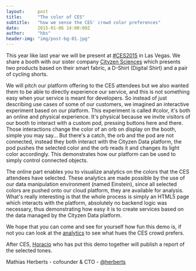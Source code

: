 ```yaml
---
layout:     post
title:      "The color of CES"
subtitle:   "how we sense the CES' crowd color preferences"
date:       2015-01-06 14:00:00Z
author:     "hbs"
header-img: "img/post-bg-01.jpg"
---
```


This year like last year we will be present at <a href="http://www.cesweb.org/">#CES2015</a> in Las Vegas. We share a booth with our sister company <a href="http://www.cityzensciences.fr/">Cityzen Sciences</a> which presents two products based on their smart fabric, a D-Shirt (Digital Shirt) and a pair of cycling shorts.

We will pitch our platform offering to the CES attendees but we also wanted them to be able to directly experience our service, and this is not something easy when your service is meant for developers. So instead of just describing use cases of some of our customers, we imagined an interactive experiment based on our platform. This experiment is called #color, it's both an online and physical experience. It's physical because we invite visitors of our booth to interact with a custom pod, pressing buttons here and there. Those interactions change the color of an orb on display on the booth, simple you may say... But there's a catch, the orb and the pod are not connected, instead they both interact with the Cityzen Data platform, the pod pushes the selected color and the orb reads it and changes its light color accordingly. This demonstrates how our platform can be used to simply control connected objects.

The online part enables you to visualize analytics on the colors that the CES attendees have selected. These analytics are made possible by the use of our data manipulation environment (named Einstein), since all selected colors are pushed onto our cloud platform, they are available for analysis. What's really interesting is that the whole process is simply an HTML5 page which interacts with the platform, absolutely no backend logic was necessary, thus demonstrating how easy it is to create services based on the data managed by the Cityzen Data platform.

We hope that you can come and see for yourself how fun this demo is, if not you can look at the <a href="http://bit.ly/cescolor">analytics</a> to see what hues the CES crowd prefers.

After CES, <a href="http://twitter.com/lostinbrittany">Horacio</a> who has put this demo together will publish a report of the selected tones.

Mathias Herberts - cofounder & CTO - <a href="http://twitter.com/herberts">@herberts</a>
